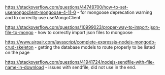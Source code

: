 https://stackoverflow.com/questions/44749700/how-to-set-usemongoclient-mongoose-4-11-0 - for mongoose deprecation warning and to correctly use useMongoClient

https://stackoverflow.com/questions/10999023/proper-way-to-import-json-file-to-mongo - how to correctly import json files to mongoose

https://www.airpair.com/javascript/complete-expressjs-nodejs-mongodb-crud-skeleton - getting the database models to route properly to be listed on the page

https://stackoverflow.com/questions/41941724/nodejs-sendfile-with-file-name-in-download - issues with sendfile, did not use in the end.
